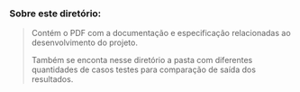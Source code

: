 ### Sobre este diretório:
> Contém o PDF com a documentação e especificação relacionadas ao desenvolvimento do projeto.
>
> Também se enconta nesse diretório a pasta com diferentes quantidades de casos testes para comparação de saída dos resultados.
